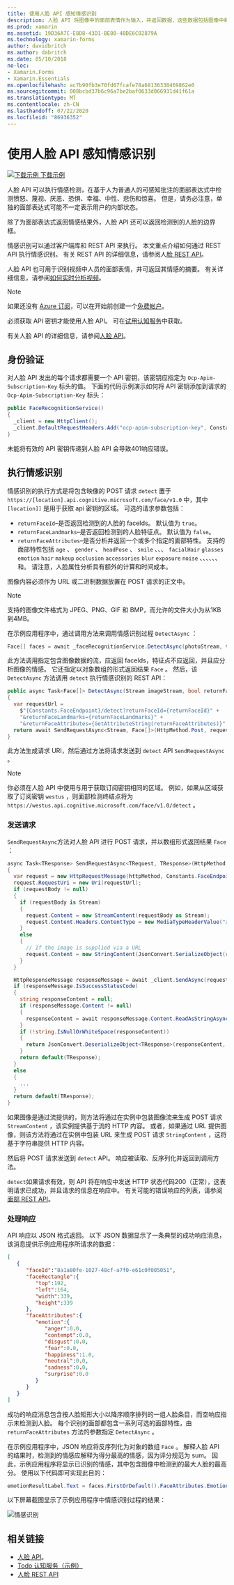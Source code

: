 ```yaml
---
title: 使用人脸 API 感知情感识别
description: 人脸 API 将图像中的面部表情作为输入，并返回数据，这些数据包括图像中每个人脸的一组情感的置信度。 本文介绍如何使用人脸 API 来识别情感，以对应用程序进行评级 Xamarin.Forms 。
ms.prod: xamarin
ms.assetid: 19D36A7C-E8D8-43D1-BE80-48DE6C02879A
ms.technology: xamarin-forms
author: davidbritch
ms.author: dabritch
ms.date: 05/10/2018
no-loc:
- Xamarin.Forms
- Xamarin.Essentials
ms.openlocfilehash: ac7b90fb3e70fd07fcafe78a68136338469862e0
ms.sourcegitcommit: 008bcbd37b6c96a7be2baf0633d066931d41f61a
ms.translationtype: MT
ms.contentlocale: zh-CN
ms.lasthandoff: 07/22/2020
ms.locfileid: "86936352"
---
```

# <a name="perceived-emotion-recognition-using-the-face-api"></a>使用人脸 API 感知情感识别

[![下载示例](~/media/shared/download.png) 下载示例](https://docs.microsoft.com/samples/xamarin/xamarin-forms-samples/webservices-todocognitiveservices)

人脸 API 可以执行情感检测，在基于人为普通人的可感知批注的面部表达式中检测愤怒、蔑视、厌恶、恐惧、幸福、中性、悲伤和惊喜。 但是，请务必注意，单独的面部表达式可能不一定表示用户的内部状态。

除了为面部表达式返回情感结果外，人脸 API 还可以返回检测到的人脸的边界框。

情感识别可以通过客户端库和 REST API 来执行。 本文重点介绍如何通过 REST API 执行情感识别。 有关 REST API 的详细信息，请参阅人[脸 REST API](https://westus.dev.cognitive.microsoft.com/docs/services/563879b61984550e40cbbe8d/operations/563879b61984550f30395236)。

人脸 API 也可用于识别视频中人员的面部表情，并可返回其情感的摘要。 有关详细信息，请参阅[如何实时分析视频](/azure/cognitive-services/face/face-api-how-to-topics/howtoanalyzevideo_face/)。

> [!NOTE]
> 如果还没有 [Azure 订阅](/azure/guides/developer/azure-developer-guide#understanding-accounts-subscriptions-and-billing)，可以在开始前创建一个[免费帐户](https://aka.ms/azfree-docs-mobileapps)。

必须获取 API 密钥才能使用人脸 API。 可在[试用认知服务](https://azure.microsoft.com/try/cognitive-services/?api=face-api)中获取。

有关人脸 API 的详细信息，请参阅[人脸 API](/azure/cognitive-services/face/overview/)。

## <a name="authentication"></a>身份验证

对人脸 API 发出的每个请求都需要一个 API 密钥，该密钥应指定为 `Ocp-Apim-Subscription-Key` 标头的值。 下面的代码示例演示如何将 API 密钥添加到请求的 `Ocp-Apim-Subscription-Key` 标头：

```csharp
public FaceRecognitionService()
{
  _client = new HttpClient();
  _client.DefaultRequestHeaders.Add("ocp-apim-subscription-key", Constants.FaceApiKey);
}
```

未能将有效的 API 密钥传递到人脸 API 会导致401响应错误。

## <a name="perform-emotion-recognition"></a>执行情感识别

情感识别的执行方式是将包含映像的 POST 请求 `detect` 置于 `https://[location].api.cognitive.microsoft.com/face/v1.0` 中，其中 `[location]]` 是用于获取 api 密钥的区域。 可选的请求参数包括：

- `returnFaceId`–是否返回检测到的人脸的 faceIds。 默认值为 `true`。
- `returnFaceLandmarks`–是否返回检测到的人脸特征点。 默认值为 `false`。
- `returnFaceAttributes`–是否分析并返回一个或多个指定的面部特性。 支持的面部特性包括 `age` 、 `gender` 、 `headPose` 、 `smile` 、、、 `facialHair` `glasses` `emotion` `hair` `makeup` `occlusion` `accessories` `blur` `exposure` `noise` 、、、、、、和。 请注意，人脸属性分析具有额外的计算和时间成本。

图像内容必须作为 URL 或二进制数据放置在 POST 请求的正文中。

> [!NOTE]
> 支持的图像文件格式为 JPEG、PNG、GIF 和 BMP，而允许的文件大小为从1KB 到4MB。

在示例应用程序中，通过调用方法来调用情感识别过程 `DetectAsync` ：

```csharp
Face[] faces = await _faceRecognitionService.DetectAsync(photoStream, true, false, new FaceAttributeType[] { FaceAttributeType.Emotion });
```

此方法调用指定包含图像数据的流，应返回 faceIds，特征点不应返回，并且应分析图像的情感。 它还指定以对象数组的形式返回结果 `Face` 。 然后，该 `DetectAsync` 方法调用 `detect` 执行情感识别的 REST API：

```csharp
public async Task<Face[]> DetectAsync(Stream imageStream, bool returnFaceId, bool returnFaceLandmarks, IEnumerable<FaceAttributeType> returnFaceAttributes)
{
  var requestUrl =
    $"{Constants.FaceEndpoint}/detect?returnFaceId={returnFaceId}" +
    "&returnFaceLandmarks={returnFaceLandmarks}" +
    "&returnFaceAttributes={GetAttributeString(returnFaceAttributes)}";
  return await SendRequestAsync<Stream, Face[]>(HttpMethod.Post, requestUrl, imageStream);
}
```

此方法生成请求 URI，然后通过方法将请求发送到 `detect` API `SendRequestAsync` 。

> [!NOTE]
> 你必须在人脸 API 中使用与用于获取订阅密钥相同的区域。 例如，如果从区域获取了订阅密钥 `westus` ，则面部检测终结点将为 `https://westus.api.cognitive.microsoft.com/face/v1.0/detect` 。

### <a name="send-the-request"></a>发送请求

`SendRequestAsync`方法对人脸 API 进行 POST 请求，并以数组形式返回结果 `Face` ：

```csharp
async Task<TResponse> SendRequestAsync<TRequest, TResponse>(HttpMethod httpMethod, string requestUrl, TRequest requestBody)
{
  var request = new HttpRequestMessage(httpMethod, Constants.FaceEndpoint);
  request.RequestUri = new Uri(requestUrl);
  if (requestBody != null)
  {
    if (requestBody is Stream)
    {
      request.Content = new StreamContent(requestBody as Stream);
      request.Content.Headers.ContentType = new MediaTypeHeaderValue("application/octet-stream");
    }
    else
    {
      // If the image is supplied via a URL
      request.Content = new StringContent(JsonConvert.SerializeObject(requestBody, s_settings), Encoding.UTF8, "application/json");
    }
  }

  HttpResponseMessage responseMessage = await _client.SendAsync(request);
  if (responseMessage.IsSuccessStatusCode)
  {
    string responseContent = null;
    if (responseMessage.Content != null)
    {
      responseContent = await responseMessage.Content.ReadAsStringAsync();
    }
    if (!string.IsNullOrWhiteSpace(responseContent))
    {
      return JsonConvert.DeserializeObject<TResponse>(responseContent, s_settings);
    }
    return default(TResponse);
  }
  else
  {
    ...
  }
  return default(TResponse);
}
```

如果图像是通过流提供的，则方法将通过在实例中包装图像流来生成 POST 请求 `StreamContent` ，该实例提供基于流的 HTTP 内容。 或者，如果通过 URL 提供图像，则该方法将通过在实例中包装 URL 来生成 POST 请求 `StringContent` ，这将基于字符串提供 HTTP 内容。

然后将 POST 请求发送到 `detect` API。 响应被读取、反序列化并返回到调用方法。

`detect`如果请求有效，则 API 将在响应中发送 HTTP 状态代码200（正常），这表明请求已成功，并且请求的信息在响应中。 有关可能的错误响应的列表，请参阅[面部 REST API](https://westus.dev.cognitive.microsoft.com/docs/services/563879b61984550e40cbbe8d/operations/563879b61984550f30395236)。

### <a name="process-the-response"></a>处理响应

API 响应以 JSON 格式返回。 以下 JSON 数据显示了一条典型的成功响应消息，该消息提供示例应用程序所请求的数据：

```json
[  
   {  
      "faceId":"8a1a80fe-1027-48cf-a7f0-e61c0f005051",
      "faceRectangle":{  
         "top":192,
         "left":164,
         "width":339,
         "height":339
      },
      "faceAttributes":{  
         "emotion":{  
            "anger":0.0,
            "contempt":0.0,
            "disgust":0.0,
            "fear":0.0,
            "happiness":1.0,
            "neutral":0.0,
            "sadness":0.0,
            "surprise":0.0
         }
      }
   }
]
```

成功的响应消息包含按人脸矩形大小以降序顺序排列的一组人脸条目，而空响应指示未检测到人脸。 每个识别的面部都包含一系列可选的面部特性，由 `returnFaceAttributes` 方法的参数指定 `DetectAsync` 。

在示例应用程序中，JSON 响应将反序列化为对象的数组 `Face` 。 解释人脸 API 的结果时，检测到的情感应解释为得分最高的情感，因为评分规范为 sum。 因此，示例应用程序将显示已识别的情感，其中包含图像中检测到的最大人脸的最高分。 使用以下代码即可实现此目的：

```csharp
emotionResultLabel.Text = faces.FirstOrDefault().FaceAttributes.Emotion.ToRankedList().FirstOrDefault().Key;
```

以下屏幕截图显示了示例应用程序中情感识别过程的结果：

![情感识别](emotion-recognition-images/emotion-recognition.png)

## <a name="related-links"></a>相关链接

- [人脸 API](/azure/cognitive-services/face/overview/)。
- [Todo 认知服务（示例）](https://docs.microsoft.com/samples/xamarin/xamarin-forms-samples/webservices-todocognitiveservices)
- [人脸 REST API](https://westus.dev.cognitive.microsoft.com/docs/services/563879b61984550e40cbbe8d/operations/563879b61984550f30395236)
